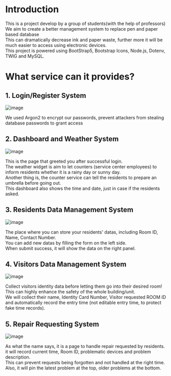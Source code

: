 # Introduction
This is a project develop by a group of students(with the help of professors)\
We aim to create a better management system to replace pen and paper based database\
This can dramatically decrease ink and paper waste, further more it will be much easier to access using electronic devices.\
This project is powered using BootStrap5, Bootstrap Icons, Node.js, Dotenv, TWIG and MySQL.

# What service can it provides?
## 1. Login/Register System
![image](https://github.com/TatshSiow/Hotel-Management-System/assets/100989709/1468832a-ac60-48d1-9905-ac1bda17a41a)

We used Argon2 to encrypt our passwords, prevent attackers from stealing database passwords to grant access

## 2. Dashboard and Weather System
![image](https://github.com/TatshSiow/Hotel-Management-System/assets/100989709/9c5d195e-267d-46ca-916e-77c971a715c3)

This is the page that greeted you after successful login.\
The weather widget is aim to let counters (service center employees) to inform residents whether it is a rainy day or sunny day.\
Another thing is, the counter service can tell the residents to prepare an umbrella before going out.\
This dashboard also shows the time and date, just in case if the residents asked.

## 3. Residents Data Management System
![image](https://github.com/TatshSiow/Hotel-Management-System/assets/100989709/2d817820-2a72-4f83-be4e-fc551adf3a9b)

The place where you can store your residents' datas, including Room ID, Name, Contact Number.\
You can add new datas by filling the form on the left side.\
When submit success, it will show the data on the right panel.

## 4. Visitors Data Management System
![image](https://github.com/TatshSiow/Hotel-Management-System/assets/100989709/07f69125-a7bb-484c-869e-bcd0458e792f)

Collect visitors identity data before letting them go into their desired room!\
This can highly enhance the safety of the whole building/unit.\
We will collect their name, Identity Card Number, Visitor requested ROOM ID and automatically record the entry time (not editable entry time, to protect fake time records).

## 5. Repair Requesting System
![image](https://github.com/TatshSiow/Hotel-Management-System/assets/100989709/0e232ea3-60cd-4296-96ff-1c6e911e30cc)

As what the name says, it is a page to handle repair requested by residents.\
it will record current time, Room ID, problematic devices and problem description.\
This can prevent requests being forgotten and not handled at the right time.\
Also, it will pin the latest problem at the top, older problems at the bottom.

